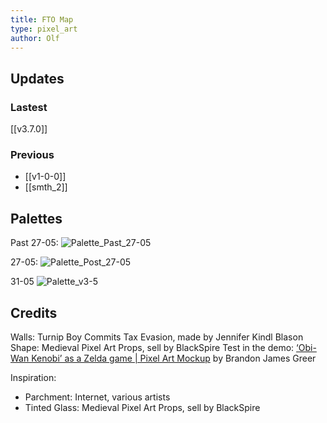 ```yaml
---
title: FTO Map
type: pixel_art
author: Olf
---
```


## Updates

### Lastest

[[v3.7.0]]

### Previous

- [[v1-0-0]]
- [[smth_2]]

## Palettes

Past 27-05:
![Palette_Past_27-05](/FABIENs_Brain/attachments/MAP/Other/palette_FTO_past27-05.png "Too much color in it")

27-05:
![Palette_Post_27-05](/FABIENs_Brain/attachments/MAP/Other/palette_FTO_27-05.png "HUE Shifting <3")

31-05
![Palette_v3-5](/FABIENs_Brain/attachments/MAP/Other/palette%20FTO%20v3-5.png "Have to work the red/brown and maybe purple")

## Credits

Walls: Turnip Boy Commits Tax Evasion, made by Jennifer Kindl
Blason Shape: Medieval Pixel Art Props, sell by BlackSpire
Test in the demo: [‘Obi-Wan Kenobi’ as a Zelda game | Pixel Art Mockup](https://www.youtube.com/watch?v=pjXz-0l9gYc) by  Brandon James Greer

Inspiration:

- Parchment: Internet, various artists
- Tinted Glass: Medieval Pixel Art Props, sell by BlackSpire
